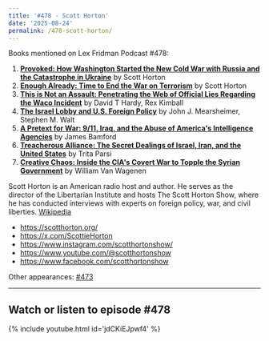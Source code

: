 ```yaml
---
title: '#478 - Scott Horton'
date: '2025-08-24'
permalink: /478-scott-horton/
---
```


Books mentioned on Lex Fridman Podcast #478:

1. <b><a href="https://amzn.to/4g9MKV7" target="_blank" rel="sponsored noopener noreferrer">Provoked: How Washington Started the New Cold War with Russia and the Catastrophe in Ukraine</a></b> by Scott Horton
2. <b><a href="https://amzn.to/3HMkGux" target="_blank" rel="sponsored noopener noreferrer">Enough Already: Time to End the War on Terrorism</a></b> by Scott Horton
3. <b><a href="https://amzn.to/4gfGb3F" target="_blank" rel="sponsored noopener noreferrer">This is Not an Assault: Penetrating the Web of Official Lies Regarding the Waco Incident</a></b> by David T Hardy, Rex Kimball
4. <b><a href="https://amzn.to/3JRfE0n" target="_blank" rel="sponsored noopener noreferrer">The Israel Lobby and U.S. Foreign Policy</a></b> by John J. Mearsheimer, Stephen M. Walt
5. <b><a href="https://amzn.to/4noQPHD" target="_blank" rel="sponsored noopener noreferrer">A Pretext for War: 9/11, Iraq, and the Abuse of America's Intelligence Agencies</a></b> by James Bamford
6. <b><a href="https://amzn.to/4mPznMi" target="_blank" rel="sponsored noopener noreferrer">Treacherous Alliance: The Secret Dealings of Israel, Iran, and the United States</a></b> by Trita Parsi
7. <b><a href="https://amzn.to/4p7IERL" target="_blank" rel="sponsored noopener noreferrer">Creative Chaos: Inside the CIA's Covert War to Topple the Syrian Government</a></b> by William Van Wagenen

<!--more-->

Scott Horton is an American radio host and author. He serves as the director of the Libertarian Institute and hosts The Scott Horton Show, where he has conducted interviews with experts on foreign policy, war, and civil liberties. <a href="https://en.wikipedia.org/wiki/Scott_Horton_(radio_host)" target="_blank">Wikipedia</a>

- <a href="https://scotthorton.org/" target="_blank">https://scotthorton.org/</a>
- <a href="https://x.com/ScottieHorton" target="_blank">https://x.com/ScottieHorton</a>
- <a href="https://www.instagram.com/scotthortonshow/" target="_blank">https://www.instagram.com/scotthortonshow/</a>
- <a href="https://www.youtube.com/@scotthortonshow" target="_blank">https://www.youtube.com/@scotthortonshow</a>
- <a href="https://www.facebook.com/scotthortonshow" target="_blank">https://www.facebook.com/scotthortonshow</a>

Other appearances: [\#473](/473-mark-dubowitz-and-scott-horton/)

- - - - - -

## Watch or listen to episode #478

{% include youtube.html id='jdCKiEJpwf4' %}